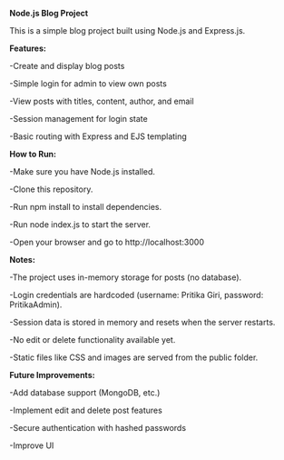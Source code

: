**Node.js Blog Project**

This is a simple blog project built using Node.js and Express.js.

**Features:**

-Create and display blog posts

-Simple login for admin to view own posts

-View posts with titles, content, author, and email

-Session management for login state

-Basic routing with Express and EJS templating

**How to Run:**

-Make sure you have Node.js installed.

-Clone this repository.

-Run npm install to install dependencies.

-Run node index.js to start the server.

-Open your browser and go to http://localhost:3000

**Notes:**

-The project uses in-memory storage for posts (no database).

-Login credentials are hardcoded (username: Pritika Giri, password: PritikaAdmin).

-Session data is stored in memory and resets when the server restarts.

-No edit or delete functionality available yet.

-Static files like CSS and images are served from the public folder.

**Future Improvements:**

-Add database support (MongoDB, etc.)

-Implement edit and delete post features

-Secure authentication with hashed passwords

-Improve UI
